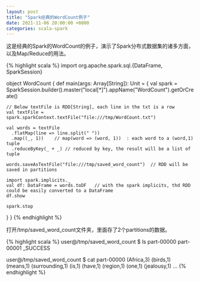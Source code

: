 ```yaml
---
layout: post
title: "Spark经典的WordCount例子"
date: 2021-11-06 20:00:00 +0800
categories: scala-spark
--- 
```


这是经典的Spark的WordCount的例子，演示了Spark分布式数据集的诸多方面，以及Map/Reduce的用法。

{% highlight scala %}
import org.apache.spark.sql.{DataFrame, SparkSession}

object WordCount {
  def main(args: Array[String]): Unit = {
    val spark = SparkSession.builder().master("local[*]").appName("WordCount").getOrCreate()

    // Below textFile is RDD[String], each line in the txt is a row
    val textFile = spark.sparkContext.textFile("file:///tmp/WordCount.txt")

    val words = textFile
      .flatMap(line => line.split(" "))
      .map((_, 1))    // map(word => (word, 1))  : each word to a (word,1) tuple
      .reduceByKey(_ + _) // reduced by key, the result will be a list of tuple

    words.saveAsTextFile("file:///tmp/saved_word_count")  // RDD will be saved in partitions

    import spark.implicits._
    val df: DataFrame = words.toDF   // with the spark implicits, thd RDD could be easily converted to a DataFrame
    df.show

    spark.stop
  }
}
{% endhighlight %}

打开/tmp/saved_word_count文件夹，里面存了2个partitions的数据。

{% highlight scala %} 
user@/tmp/saved_word_count $ ls
part-00000  part-00001  _SUCCESS

user@/tmp/saved_word_count $ cat part-00000
(Africa,3)
(birds,1)
(means,1)
(surrounding,1)
(is,1)
(have,1)
(region,1)
(one,1)
(jealousy,1)
...
{% endhighlight %}

